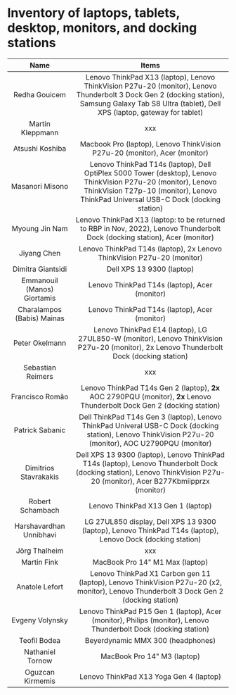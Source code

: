 # Inventory of laptops, tablets, desktop, monitors, and docking stations

| Name                        | Items                                                                                                                                                                                              |
|:---------------------------:|:--------------------------------------------------------------------------------------------------------------------------------------------------------------------------------------------------:|
| Redha Gouicem               | Lenovo ThinkPad X13 (laptop), Lenovo ThinkVision P27u-20 (monitor), Lenovo Thunderbolt 3 Dock Gen 2 (docking station), Samsung Galaxy Tab S8 Ultra (tablet), Dell XPS (laptop, gateway for tablet) |
| Martin Kleppmann            | xxx                                                                                                                                                                                                |
| Atsushi Koshiba             | Macbook Pro (laptop), Lenovo ThinkVision P27u-20 (monitor), Acer (monitor)                                                                                                                                                                               |
| Masanori Misono             | Lenovo ThinkPad T14s (laptop), Dell OptiPlex 5000 Tower (desktop), Lenovo ThinkVision P27u-20 (monitor), Lenovo ThinkVision T27p-10 (monitor), Lenovo ThinkPad Universal USB-C Dock (docking station)                                                       |
| Myoung Jin Nam              | Lenovo ThinkPad X13 (laptop: to be returned to RBP in Nov, 2022), Lenovo Thunderbolt Dock (docking station), Acer (monitor)                                                                           |
| Jiyang Chen                 | Lenovo ThinkPad T14s (laptop), 2x Lenovo ThinkVision P27u-20 (monitor)                                                                                                                             |
| Dimitra Giantsidi           | Dell XPS 13 9300 (laptop)                                                                                                                                                                           |
| Emmanouil (Manos) Giortamis | Lenovo ThinkPad T14s (laptop), Acer (monitor)                                                                                                                                                                                                  |
| Charalampos (Babis) Mainas  | Lenovo ThinkPad T14s (laptop), Acer (monitor)                                                                                                                                                                                                |
| Peter Okelmann              | Lenovo ThinkPad E14 (laptop), LG 27UL850-W (monitor), Lenovo ThinkVision P27u-20 (monitor), 2x Lenovo Thunderbolt Dock (docking station)                                                           |
| Sebastian Reimers           | xxx                                                                                                                                                                                                |
| Francisco Romão             | Lenovo ThinkPad T14s Gen 2 (laptop), **2x** AOC 2790PQU (monitor), **2x** Lenovo Thunderbolt Dock Gen 2 (docking station)                                                           |
| Patrick Sabanic             | Dell ThinkPad T14s Gen 3 (laptop), Lenovo ThinkPad Univeral USB-C Dock (docking station), Lenovo ThinkVision P27u-20 (monitor), AOC U2790PQU (monitor)                                                                                                                                                                                         |
| Dimitrios Stavrakakis       | Dell XPS 13 9300 (laptop), Lenovo ThinkPad T14s (laptop), Lenovo Thunderbolt Dock (docking station), Lenovo ThinkVision P27u-20 (monitor), Acer B277Kbmiipprzx (monitor)                                                      |
| Robert Schambach            | Lenovo ThinkPad X13 Gen 1 (laptop) |
| Harshavardhan Unnibhavi     | LG 27UL850 display, Dell XPS 13 9300 (laptop), Lenovo ThinkPad T14s (laptop), Lenovo Dock (docking station) |
| Jörg Thalheim               | xxx                                                                                                                                                                                                |
| Martin Fink                 | MacBook Pro 14" M1 Max (laptop) |
| Anatole Lefort              | Lenovo ThinkPad X1 Carbon gen 11 (laptop), Lenovo ThinkVision P27u-20 (x2, monitor), Lenovo Thunderbolt 3 Dock Gen 2 (docking station) |
| Evgeny Volynsky             | Lenovo ThinkPad P15 Gen 1 (laptop), Acer (monitor), Philips (monitor), Lenovo Thunderbolt Dock (docking station) |
| Teofil Bodea                | Beyerdynamic MMX 300 (headphones)                                                                                |
| Nathaniel Tornow            | MacBook Pro 14" M3 (laptop) |
| Oguzcan Kirmemis            | Lenovo ThinkPad X13 Yoga Gen 4 (laptop) |
